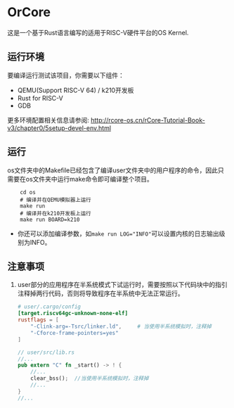 # OrCore

这是一个基于Rust语言编写的适用于RISC-V硬件平台的OS Kernel.

## 运行环境

要编译运行测试该项目，你需要以下组件：

- QEMU(Support RISC-V 64) / k210开发板
- Rust for RISC-V
- GDB

更多环境配置相关信息请参阅: http://rcore-os.cn/rCore-Tutorial-Book-v3/chapter0/5setup-devel-env.html

## 运行

os文件夹中的Makefile已经包含了编译user文件夹中的用户程序的命令，因此只需要在os文件夹中运行make命令即可编译整个项目。

~~~shell
    cd os
    # 编译并在QEMU模拟器上运行
    make run
    # 编译并在k210开发板上运行
    make run BOARD=k210
~~~

* 你还可以添加编译参数，如`make run LOG="INFO"`可以设置内核的日志输出级别为INFO。

## 注意事项

1. user部分的应用程序在半系统模式下试运行时，需要按照以下代码块中的指引注释掉两行代码，否则将导致程序在半系统中无法正常运行。
    ```toml
    # user/.cargo/config
    [target.riscv64gc-unknown-none-elf]
    rustflags = [
        "-Clink-arg=-Tsrc/linker.ld",     # 当使用半系统模拟时，注释掉
        "-Cforce-frame-pointers=yes"
    ]
    ```
    ```rust
    // user/src/lib.rs
    //...
    pub extern "C" fn _start() -> ! {
        //...
        clear_bss();  //当使用半系统模拟时，注释掉
        //...
    }
    //...
    ```
   
